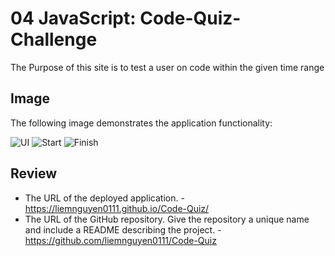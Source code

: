 # 04 JavaScript: Code-Quiz-Challenge

The Purpose of this site is to test a user on code within the given time range

## Image

The following image demonstrates the application functionality:

![UI](./image/UI)
![Start](./image/UI-Start)
![Finish](./image/UI-Finsihed-Store-High-Score-Into-Local-Storage)

## Review

* The URL of the deployed application.
-https://liemnguyen0111.github.io/Code-Quiz/
* The URL of the GitHub repository. Give the repository a unique name and include a README describing the project.
-https://github.com/liemnguyen0111/Code-Quiz
